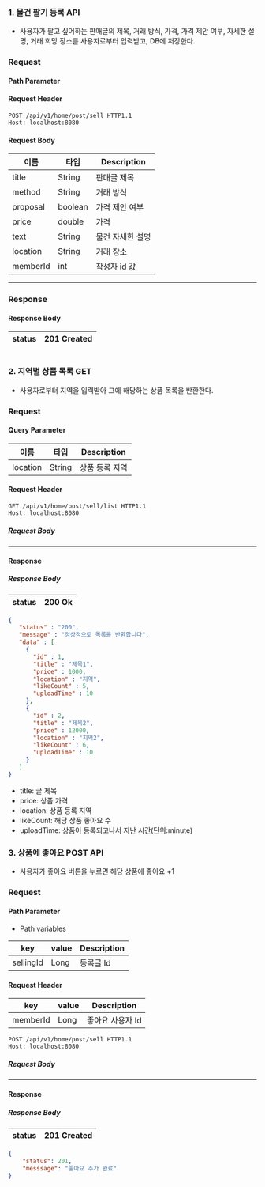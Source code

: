 ### 1. 물건 팔기 등록 API
- 사용자가 팔고 싶어하는 판매글의 제목, 거래 방식, 가격, 가격 제안 여부, 자세한 설명, 거래 희망 장소를 사용자로부터 입력받고, DB에 저장한다.
### Request

#### Path Parameter

#### Request Header
```
POST /api/v1/home/post/sell HTTP1.1
Host: localhost:8080
```
#### Request Body
| 이름 | 타입      | Description |
|----|---------|-------------|
| title    | String  | 판매글 제목      |
| method   | String  | 거래 방식       |
| proposal | boolean | 가격 제안 여부    |
| price    | double  | 가격          |
| text     | String  | 물건 자세한 설명   |
| location | String  | 거래 장소       |
| memberId | int     | 작성자 id 값    |
-----------------------------------
### Response

#### Response Body
| status | 201 Created |
|--------|-------------|

```json

```

### 2. 지역별 상품 목록 GET
- 사용자로부터 지역을 입력받아 그에 해당하는 상품 목록을 반환한다.
### Request

#### Query Parameter
| 이름       | 타입     | Description |
|----------|--------|-------------|
| location | String | 상품 등록 지역    |

#### Request Header

```
GET /api/v1/home/post/sell/list HTTP1.1
Host: localhost:8080
```
##### Request Body

-----------------------------------
#### Response

##### Response Body
| status | 200 Ok |
|--------|--------|

```json
{
   "status" : "200",
   "message" : "정상적으로 목록을 반환합니다",
   "data" : [
     {
       "id" : 1,
       "title" : "제목1",
       "price" : 1000,
       "location" : "지역",
       "likeCount" : 5,
       "uploadTime" : 10
     },
     {
       "id" : 2,
       "title" : "제목2",
       "price" : 12000,
       "location" : "지역2",
       "likeCount" : 6,
       "uploadTime" : 10
     }
   ]
}

```
- title: 글 제목
- price: 상품 가격
- location: 상품 등록 지역
- likeCount: 해당 상품 좋아요 수
- uploadTime: 상품이 등록되고나서 지난 시간(단위:minute)


### 3. 상품에 좋아요 POST API
- 사용자가 좋아요 버튼을 누르면 해당 상품에 좋아요 +1
### Request
 
#### Path Parameter
- Path variables

| key       | value  | Description |
|-----------|--------|-------------|
| sellingId | Long    | 등록글 Id      |


#### Request Header
| key      | value  | Description |
|----------|--------|-------------|
| memberId | Long    | 좋아요 사용자 Id  |

```
POST /api/v1/home/post/sell HTTP1.1
Host: localhost:8080
```
##### Request Body

-----------------------------------
#### Response

##### Response Body
| status | 201 Created |
|--------|-------------|

```json
{
    "status": 201,
    "messsage": "좋아요 추가 완료"
}
```